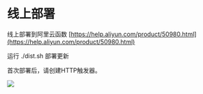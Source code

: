 # 线上部署

线上部署到阿里云函数 [https://help.aliyun.com/product/50980.html](https://help.aliyun.com/product/50980.html)

运行 ./dist.sh 部署更新

首次部署后，请创建HTTP触发器。

![](https://p.gu321.com/20181206013143.png)

## 

